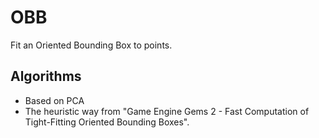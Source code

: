 # OBB
Fit an Oriented Bounding Box to points.

## Algorithms

- Based on PCA
- The heuristic way from "Game Engine Gems 2 - Fast Computation of Tight-Fitting Oriented Bounding Boxes".

